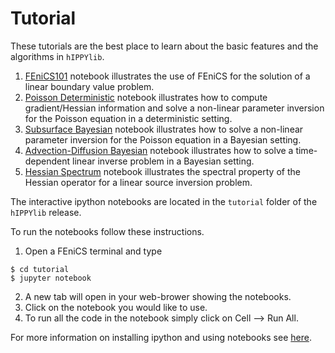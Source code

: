# Tutorial

These tutorials are the best place to learn about the basic features and the algorithms in `hIPPYlib`.

1. [FEniCS101](tutorials_v1.6.0/1_FEniCS101/index.md) notebook illustrates the use of FEniCS for the solution of a linear boundary value problem.
2. [Poisson Deterministic](tutorials_v1.6.0/2_PoissonDeterministic/index.md) notebook illustrates how to compute gradient/Hessian information and solve a non-linear parameter inversion for the Poisson equation in a deterministic setting.
3. [Subsurface Bayesian](tutorials_v1.6.0/3_SubsurfaceBayesian/index.md) notebook illustrates how to solve a non-linear parameter inversion for the Poisson equation in a Bayesian setting.
4. [Advection-Diffusion Bayesian](tutorials_v1.6.0/4_AdvectionDiffusionBayesian/index.md) notebook illustrates how to solve a time-dependent linear inverse problem in a Bayesian setting.
5. [Hessian Spectrum](tutorials_v1.6.0/5_HessianSpectrum/index.md) notebook illustrates the spectral property of the Hessian operator for a linear source inversion problem.


The interactive ipython notebooks are located in the `tutorial` folder of the `hIPPYlib` release.

To run the notebooks follow these instructions.

1. Open a FEniCS terminal and type

```ssh
$ cd tutorial
$ jupyter notebook
```

2. A new tab will open in your web-brower showing the notebooks.
3. Click on the notebook you would like to use.
4. To run all the code in the notebook simply click on Cell --> Run All.

For more information on installing ipython and using notebooks see <a href="https://jupyter.readthedocs.io/en/latest/content-quickstart.html" target="_blank">here</a>.
